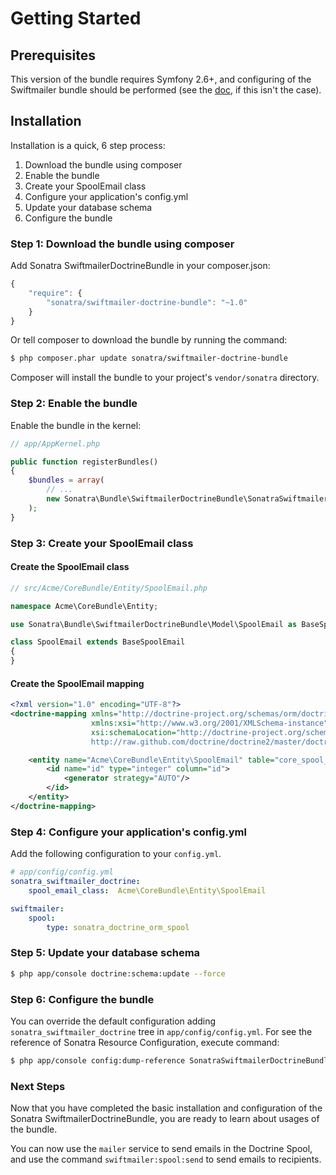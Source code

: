 Getting Started
===============

## Prerequisites

This version of the bundle requires Symfony 2.6+, and configuring of the Swiftmailer bundle should
be performed (see the [doc](http://symfony.com/doc/current/cookbook/email/email.html), if this isn't the case).

## Installation

Installation is a quick, 6 step process:

1. Download the bundle using composer
2. Enable the bundle
3. Create your SpoolEmail class
4. Configure your application's config.yml
5. Update your database schema
6. Configure the bundle

### Step 1: Download the bundle using composer

Add Sonatra SwiftmailerDoctrineBundle in your composer.json:

```js
{
    "require": {
        "sonatra/swiftmailer-doctrine-bundle": "~1.0"
    }
}
```

Or tell composer to download the bundle by running the command:

```bash
$ php composer.phar update sonatra/swiftmailer-doctrine-bundle
```

Composer will install the bundle to your project's `vendor/sonatra` directory.

### Step 2: Enable the bundle

Enable the bundle in the kernel:

```php
// app/AppKernel.php

public function registerBundles()
{
    $bundles = array(
        // ...
        new Sonatra\Bundle\SwiftmailerDoctrineBundle\SonatraSwiftmailerDoctrineBundle(),
    );
}
```

### Step 3: Create your SpoolEmail class

#### Create the SpoolEmail class

``` php
// src/Acme/CoreBundle/Entity/SpoolEmail.php

namespace Acme\CoreBundle\Entity;

use Sonatra\Bundle\SwiftmailerDoctrineBundle\Model\SpoolEmail as BaseSpoolEmail;

class SpoolEmail extends BaseSpoolEmail
{
}
```

#### Create the SpoolEmail mapping

```xml
<?xml version="1.0" encoding="UTF-8"?>
<doctrine-mapping xmlns="http://doctrine-project.org/schemas/orm/doctrine-mapping"
                  xmlns:xsi="http://www.w3.org/2001/XMLSchema-instance"
                  xsi:schemaLocation="http://doctrine-project.org/schemas/orm/doctrine-mapping
                  http://raw.github.com/doctrine/doctrine2/master/doctrine-mapping.xsd">

    <entity name="Acme\CoreBundle\Entity\SpoolEmail" table="core_spool_email">
        <id name="id" type="integer" column="id">
            <generator strategy="AUTO"/>
        </id>
    </entity>
</doctrine-mapping>
```

### Step 4: Configure your application's config.yml

Add the following configuration to your `config.yml`.

```yaml
# app/config/config.yml
sonatra_swiftmailer_doctrine:
    spool_email_class:  Acme\CoreBundle\Entity\SpoolEmail

swiftmailer:
    spool:
        type: sonatra_doctrine_orm_spool
```

### Step 5: Update your database schema

```bash
$ php app/console doctrine:schema:update --force
```

### Step 6: Configure the bundle

You can override the default configuration adding `sonatra_swiftmailer_doctrine` tree in `app/config/config.yml`.
For see the reference of Sonatra Resource Configuration, execute command:

```bash
$ php app/console config:dump-reference SonatraSwiftmailerDoctrineBundle
```

### Next Steps

Now that you have completed the basic installation and configuration of the
Sonatra SwiftmailerDoctrineBundle, you are ready to learn about usages of the bundle.

You can now use the `mailer` service to send emails in the Doctrine Spool, and use the
command `swiftmailer:spool:send` to send emails to recipients.
